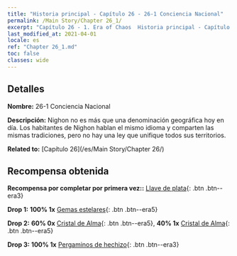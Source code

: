 ```yaml
---
title: "Historia principal - Capítulo 26 - 26-1 Conciencia Nacional"
permalink: /Main Story/Chapter 26_1/
excerpt: "Capítulo 26 - 1. Era of Chaos  Historia principal - Capítulo 26_1. 26-1 Conciencia Nacional"
last_modified_at: 2021-04-01
locale: es
ref: "Chapter 26_1.md"
toc: false
classes: wide
---
```


## Detalles

 **Nombre:** 26-1 Conciencia Nacional

 **Descripción:** Nighon no es más que una denominación geográfica hoy en día. Los habitantes de Nighon hablan el mismo idioma y comparten las mismas tradiciones, pero no hay una ley que unifique todos sus territorios.

 **Related to:** [Capítulo 26](/es/Main Story/Chapter 26/)

## Recompensa obtenida

 **Recompensa por completar por primera vez::** [Llave de plata](/es/Items/con_693/){: .btn .btn--era3}

 **Drop 1:** **100% 1x** [Gemas estelares](/es/Items/mat_93/){: .btn .btn--era5}

 **Drop 2:** **60% 0x** [Cristal de Alma](/es/Items/mat_87/){: .btn .btn--era5}, **40% 1x** [Cristal de Alma](/es/Items/mat_87/){: .btn .btn--era5}

 **Drop 3:** **100% 1x** [Pergaminos de hechizo](/es/Items/con_694/){: .btn .btn--era3}

